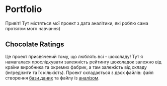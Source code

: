 # Portfolio
Привіт! Тут містяться мої проект з дата аналітики, які роблю сама протягом мого навчання)
## Chocolate Ratings
Це проект присвячений тому, що люблять всі - шоколаду! Тут я намагалася прослідкувати залежність рейтингу шоколадок залежно від країни виробника та окремих фабрик, а там залежість від складу (інгредієнти та їх кількість). Проект складається з двох файлів: файл створення [бази даних](https://github.com/SonyaFysak/Portfolio/blob/main/Create%20Chocolate%20Database.sql) та файлу із [аналізом](https://github.com/SonyaFysak/Portfolio/blob/main/Chocolate%20Rating%20Analysis.sql).
